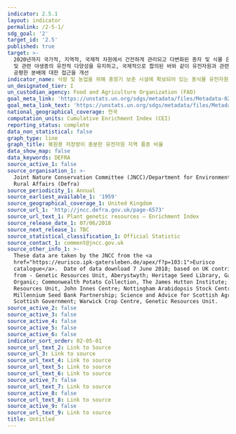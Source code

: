 ```yaml
---
indicator: 2.5.1
layout: indicator
permalink: /2-5-1/
sdg_goal: '2'
target_id: '2.5'
published: true
target: >-
  2020년까지 국가적, 지역적, 국제적 차원에서 건전하게 관리되고 다변화된 종자 및 식물 은행 등을 통해 종자, 재배식물, 가축과 사육동물
  및 관련 야생종의 유전적 다양성을 유지하고, 국제적으로 합의된 바와 같이 유전자원과 관련 전통지식의 이용으로부터 발생하는 이익의 공정하고
  공평한 분배에 대한 접근을 개선
indicator_name: 식량 및 농업을 위해 중장기 보존 시설에 확보되어 있는 동식물 유전자원의 수
un_designated_tier: I
un_custodian_agency: Food and Agriculture Organization (FAO)
goal_meta_link: 'https://unstats.un.org/sdgs/metadata/files/Metadata-02-05-01.pdf'
goal_meta_link_text: 'https://unstats.un.org/sdgs/metadata/files/Metadata-02-05-01.pdf'
national_geographical_coverage: 전국
computation_units: Cumulative Enrichment Index (CEI)
reporting_status: complete
data_non_statistical: false
graph_type: line
graph_title: 복원용 저장량이 충분한 유전자원 지역 품종 비율
data_show_map: false
data_keywords: DEFRA
source_active_1: false
source_organisation_1: >-
  Joint Nature Conservation Committee (JNCC)/Department for Environment, Food &
  Rural Affairs (Defra)
source_periodicity_1: Annual
source_earliest_available_1: '1959'
source_geographical_coverage_1: United Kingdom
source_url_1: 'http://jncc.defra.gov.uk/page-6573'
source_url_text_1: Plant genetic resources – Enrichment Index
source_release_date_1: 07/06/2018
source_next_release_1: TBC
source_statistical_classification_1: Official Statistic
source_contact_1: comment@jncc.gov.uk
source_other_info_1: >-
  These data are taken by the JNCC from the <a
  href="https://eurisco.ipk-gatersleben.de/apex/f?p=103:1">Eurisco
  catalogue</a>.  Date of data download 7 June 2018; based on UK contributions
  from - Genetic Resources Unit, Aberystwyth; Heritage Seed Library, Garden
  Organic; Commonwealth Potato Collection, The James Hutton Institute; Germplasm
  Resources Unit, John Innes Centre; Nottingham Arabidopsis Stock Centre;
  Millennium Seed Bank Partnership; Science and Advice for Scottish Agriculture,
  Scottish Government; Warwick Crop Centre, Genetic Resources Unit.
source_active_2: false
source_active_3: false
source_active_4: false
source_active_5: false
source_active_6: false
indicator_sort_order: 02-05-01
source_url_text_2: Link to Source
source_url_3: Link to source
source_url_text_4: Link to source
source_url_text_5: Link to source
source_url_text_6: Link to source
source_active_7: false
source_url_text_7: Link to source
source_active_8: false
source_url_text_8: Link to source
source_active_9: false
source_url_text_9: Link to source
title: Untitled
---
```

